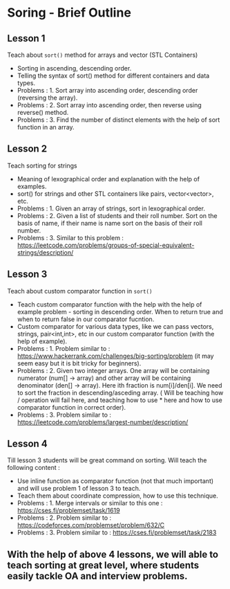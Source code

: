 # Soring - Brief Outline
## Lesson 1
Teach about ```sort()``` method for arrays and vector (STL Containers)
- Sorting in ascending, descending order.
- Telling the syntax of sort() method for different containers and data types.
- Problems : 1. Sort array into ascending order, descending order (reversing the array).
- Problems : 2. Sort array into ascending order, then reverse using reverse() method.
- Problems : 3. Find the number of distinct elements with the help of sort function in an array.

## Lesson 2
Teach sorting for strings
- Meaning of lexographical order and explanation with the help of examples.
- sort() for strings and other STL containers like pairs, vector<vector<int>>, etc.
- Problems : 1. Given an array of strings, sort in lexographical order.
- Problems : 2. Given a list of students and their roll number. Sort on the basis of name, if their name is name sort on the basis of their roll number.
- Problems : 3. Similar to this problem : https://leetcode.com/problems/groups-of-special-equivalent-strings/description/

## Lesson 3
Teach about custom comparator function in ```sort()```
- Teach custom comparator function with the help with the help of example problem - sorting in descending order. When to return true and when to return false in our comparator fucntion.
- Custom comparator for various data types, like we can pass vectors<int>, strings, pair<int,int>, etc in our custom comparator function (with the help of example).
- Problems : 1. Problem similar to : https://www.hackerrank.com/challenges/big-sorting/problem (it may seem easy but it is bit tricky for beginners).
- Problems : 2. Given two integer arrays. One array will be containing numerator (num[] -> array) and other array will be containing denominator (den[] -> array). Here ith fraction is num[i]/den[i]. We need to sort the fraction in descending/asceding array. ( Will be teaching how / operation will fail here, and teaching how to use * here and how to use comparator function in correct order).
- Problems : 3. Problem similar to : https://leetcode.com/problems/largest-number/description/

## Lesson 4
Till lesson 3 students will be great command on sorting. Will teach the following content : 
- Use inline function as comparator function (not that much important) and will use problem 1 of lesson 3 to teach.
- Teach them about coordinate compression, how to use this technique. 
- Problems : 1. Merge intervals or similar to this one : https://cses.fi/problemset/task/1619
- Problems : 2. Problem similar to : https://codeforces.com/problemset/problem/632/C
- Problems : 3. Problem similar to : https://cses.fi/problemset/task/2183


## With the help of above 4 lessons, we will able to teach sorting at great level, where students easily tackle OA and interview problems.

